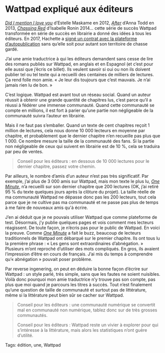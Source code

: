 # Wattpad expliqué aux éditeurs

[*Did I mention I love you*](https://www.wattpad.com/story/38150997-did-i-mention-i-love-you) d’Estelle Maskame en 2012, [*After*](https://www.wattpad.com/story/5095707-after) d’Anna Todd en 2013, [*Chassing Red*](https://www.wattpad.com/story/18024139-chasing-red) d’Isabelle Ronin 2014… cette série de succès Wattpad transformée en série de succès en librairie a donné des idées à tous les éditeurs. En 2017, Hachette a [signé un contrat avec la plateforme d’autopublication](https://www.actualitte.com/article/monde-edition/hachette-romans-publiera-les-histoires-de-wattpad/83973) sans qu’elle soit pour autant son territoire de chasse gardé.

J’ai une amie traductrice à qui les éditeurs demandent sans cesse de lire des romans publiés sur Wattpad, en anglais et en Espagnol (et c’est pour elle aussi que j’écris ce billet). Ils veulent savoir si oui ou non ils doivent publier tel ou tel texte qui a recueilli des centaines de milliers de lectures. Ça rend folle mon amie. « Je leur dis toujours que c’est mauvais. Je n’ai jamais rien lu de bon. »

C’est logique. Wattpad est avant tout un réseau social. Quand un auteur réussit à obtenir une grande quantité de chapitres lus, c’est parce qu’il a réussi à fédérer une immense communauté. Quand cette communauté se compte en millions, il est fort à parier qu’une partie non négligeable de la communauté suivra l’auteur en librairie.

Mais il ne faut pas s’emballer. Quand un texte de cent chapitres reçoit 1 million de lectures, cela nous donne 10 000 lecteurs en moyenne par chapitre, et probablement que le dernier chapitre n’en recueille pas plus que 1 000. Ce nombre mesure la taille de la communauté des fans. Si la partie non négligeable de ceux qui suivent en librairie est de 10 %, cela se traduira par peu de ventes.

> Conseil pour les éditeurs : en dessous de 10 000 lectures pour le dernier chapitre, passez votre chemin.

Par ailleurs, le nombre d’amis d’un auteur n’est pas très significatif. Par exemple, j’ai plus de 3 000 amis sur Wattpad, mais mon texte le plus lu, [*One Minute*](https://tcrouzet.com/une-minute/), n’a recueilli sur son dernier chapitre que 200 lectures (OK, j’ai retiré 95 % du texte quelques jours après la clôture du projet). La taille réelle de ma communauté Wattpad ne dépasse donc pas les 200 lecteurs, tout cela parce que je ne cultive pas ma communauté et ne passe pas plus de temps à me faire de nouveaux amis qu'à écrire.

J’en ai déduit que je ne pouvais utiliser Wattpad que comme plateforme de test. Désormais, j’y publie quelques pages et vois comment mes lecteurs réagissent. De toute façon, je n’écris pas pour le public de Wattpad. En voici la preuve. Comme [*One Minute*](https://tcrouzet.com/une-minute/) a fait le buzz, beaucoup de lecteurs traditionnels de Wattpad ont débarqué sur le premier chapitre. Ils ont tous lu la première phrase : « Les gens sont extraordinaires d’abnégation. » Plusieurs m’ont reproché d’utiliser des mots compliqués. En gros, ils avaient l’impression d’être en cours de français. J’ai mis du temps à comprendre qu’« abnégation » pouvait poser problème.

Par reverse ingenering, on peut en déduire la bonne façon d’écrire sur Wattpad : un style parlé, très simple, sans que les fautes ne soient nuisibles. Voilà donc pourquoi mon amie traductrice n’y trouve pas son compte, pas plus que moi quand je parcours les titres à succès. Tout n’est finalement qu’une question de taille de communauté et surtout pas de littérature, même si la littérature peut bien sûr se cacher sur Wattpad.

> Conseil pour les éditeurs : une communauté numérique se convertit mal en communauté non numérique, tablez donc sur de très grosses communautés.
> 
>  Conseil pour les éditeurs : Wattpad reste un vivier à explorer pour qui s’intéresse à la littérature, mais alors les statistiques n’ont guère d’utilité.

Tags: édition, une, Wattpad